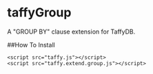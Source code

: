 taffyGroup
==========

A "GROUP BY" clause extension for TaffyDB.

##How To Install

  `<script src="taffy.js"></script>`   
  `<script src="taffy.extend.group.js"></script>`
